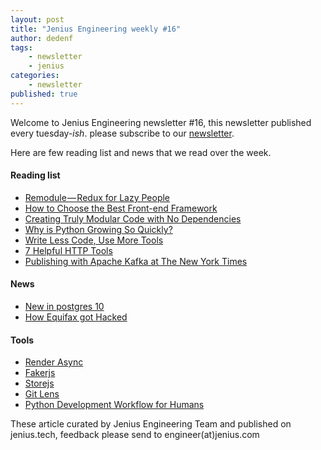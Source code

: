 ```yaml
---
layout: post
title: "Jenius Engineering weekly #16"
author: dedenf
tags:
    - newsletter
    - jenius
categories:
    - newsletter
published: true
---
```


Welcome to Jenius Engineering newsletter #16, this newsletter published every tuesday-*ish*. please subscribe to our [newsletter](http://jenius.tech/newsletter).

Here are few reading list and news that we read over the week.

#### Reading list
- [Remodule — Redux for Lazy People](https://medium.com/front-end-hacking/redux-for-lazy-people-2315cec79ae2)
- [How to Choose the Best Front-end Framework](https://www.toptal.com/javascript/choosing-best-front-end-framework)
- [Creating Truly Modular Code with No Dependencies](https://www.toptal.com/software/creating-modular-code-with-no-dependencies)
- [Why is Python Growing So Quickly?](https://stackoverflow.blog/2017/09/14/python-growing-quickly/)
- [Write Less Code, Use More Tools](https://circleci.com/blog/write-less-code-use-more-tools/)
- [7 Helpful HTTP Tools](https://nordicapis.com/7-helpful-http-tools/)
- [Publishing with Apache Kafka at The New York Times](https://www.confluent.io/blog/publishing-apache-kafka-new-york-times/)

#### News
- [New in postgres 10](https://wiki.postgresql.org/wiki/New_in_postgres_10)
- [How Equifax got Hacked](http://spuz.me/blog/zine/3Qu1F4x.html)

#### Tools
- [Render Async](https://github.com/renderedtext/render_async)
- [Fakerjs](https://github.com/marak/Faker.js/)
- [Storejs](https://github.com/marcuswestin/store.js)
- [Git Lens](https://marketplace.visualstudio.com/items?itemName=eamodio.gitlens)
- [Python Development Workflow for Humans](https://github.com/kennethreitz/pipenv)

These article curated by Jenius Engineering Team and published on jenius.tech, feedback please send to engineer(at)jenius.com   
